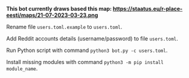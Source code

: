 **This bot currently draws based this map: https://staatus.eu/r-place-eesti/maps/21-07-2023-03-23.png**

Rename file `users.toml.example` to `users.toml`.

Add Reddit accounts details (username/password) to file `users.toml`.

Run Python script with command `python3 bot.py -c users.toml`.

Install missing modules with command `python3 -m pip install module_name`.